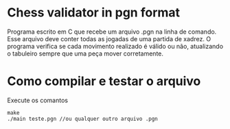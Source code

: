 # Chess validator in pgn format

Programa escrito em C que recebe um arquivo .pgn na linha de comando. Esse arquivo deve conter todas as jogadas de uma partida de xadrez. O programa verifica se cada movimento realizado é válido ou não, atualizando o tabuleiro sempre que uma peça mover corretamente.

# Como compilar e testar o arquivo
Execute os comantos
```
make
./main teste.pgn //ou qualquer outro arquivo .pgn
```
